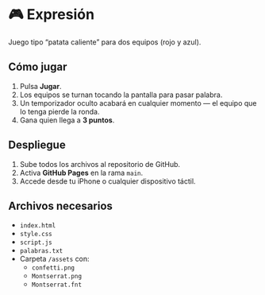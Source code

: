 # 🎮 Expresión

Juego tipo “patata caliente” para dos equipos (rojo y azul).

## Cómo jugar
1. Pulsa **Jugar**.
2. Los equipos se turnan tocando la pantalla para pasar palabra.
3. Un temporizador oculto acabará en cualquier momento — el equipo que lo tenga pierde la ronda.
4. Gana quien llega a **3 puntos**.

## Despliegue
1. Sube todos los archivos al repositorio de GitHub.
2. Activa **GitHub Pages** en la rama `main`.
3. Accede desde tu iPhone o cualquier dispositivo táctil.

## Archivos necesarios
- `index.html`
- `style.css`
- `script.js`
- `palabras.txt`
- Carpeta `/assets` con:
  - `confetti.png`
  - `Montserrat.png`
  - `Montserrat.fnt`
